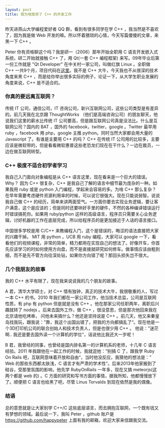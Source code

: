 ```yaml
---
layout: post
title: 我为啥放弃了 C++ 的开发工作
---
```


昨天进燕山大学编程爱好者 QQ 群，看到有很多同学在学 C++ ，我当然是不喜欢了，因为我是做 Web 开发的嘛。所以怀着猥琐的心情，今天写篇傻傻的文章，来黑一下 C++ 。

Peter 你有资格聊这个吗？我是研一（2006）那年开始全职用 C 语言开发嵌入式系统，研二开始就接触 C++ 了，用 Qt(一套 C++ 编程框架) 来写。09年毕业后第一份工作就是 "Qt Developer" 在中关村一家公司，叫做红旗 Linux 。全职做 C++ 一共9个月，项目代码在[这里](https://github.com/happypeter/axtu)。我不是 C++ 大牛，今天我也不从很深的技术角度来黑 C++ ，而是给你举出很多实际的例子，论证一下，从大学生职业发展的角度来说，C++ 是不适合的。

### 你真的要远离互联网？

传统 IT 公司，通信公司，IT 咨询公司，新兴互联网公司，这些公司类型是有差异的。前几天我在北京跟 ThoughtWorks （他们是高端咨询公司）的朋友聊天，他说我们这里的薪水比传统 IT 公司要高，但是跟互联网公司真是没法比。什么是互联网公司？国内的 BAT ，国外的 facebook，twitter，google 。Twitter 最早用 ruby ，facebook 用 php，google 主推 python。同时当然大家都会用大量的 Javascript 了。有谁是主要用 C++ 的吗？ C++ 在传统 IT 公司用的比较多，主要应该是微软带的，但是看看微软惠普这些老恐龙们现在在干什么？一边在裁员，一边在做互联网转型。

### C++ 极度不适合初学者学习

我自己入门面向对象编程是从 C++ 语言这里，现在看来是一个巨大的错误。Why？ 因为 C++ 很复杂，C++ 是我自己了解的语言中细节最为庞杂的一种。如果我用 ruby 或是 python 入门编程，学起来会容易的多。为啥 C++ 那么复杂？
在早年需要考虑硬件资源利用率的时候，可以说它很强大。现在只能说弱智。说说我自己做 C++ 的经历，简单来讲两面受气。一方面你要去实现业务逻辑，要让客户满意，这个是应该的；但是同时还要哄好手里的硬件，不然的各种编译错误运行时错误搞死你。如果用 ruby/python 这样的高级语言，程序员只需要关心业务逻辑，讨好机器的工作在底层完成，所以给程序员的是更加接近于人话的语言接口。

中国很多学校是用 C/C++ 来教编程入门，这个是错误的，晦涩的语法直接把大家的兴趣干掉。 MIT 用 python ，UCB 用 ruby 编程，大家可以 google 一下，看看他们的视频课程，非常的简单，精力都用在实现自己的想法了。好像开车，你首先应该学习的时如何使用方向盘，而不是直接就研究如何修车。做事情应该由粗到细，而不是先不管方向往深处钻，如果你方向错了呢？那回头损失岂不很大。

### 几个我朋友的故事

我的 C++ 水平有限了，现在我来说说我的几个朋友的故事。

A 君，清华大学硕士，对 C++ 情有独钟，真正的技术大牛，我很敬重的人，写过一本 C++ 的书。2010 年我们都在一家公司工作，他当技术总监，公司是互联网性质，有 php 有 python 但是就是没有 C++ 。他在那家公司任职两年，离职后兴趣就转了 nodejs 。后来去国外工作，做 C++ ，很没意思，但是那次他回来我在北京请他吃烤串，
问他未来搞什么？他还是坚持说是 C++ 。前几天，他又来秦皇岛找我玩，跟我说：”靠，我这个出国出错了，把我的方向都搞乱了“。现在他是一个3D打印机公司的联合创始人和技术负责人，但是也很少用 C++ 。 他说：”迷茫啊.. 我还是要去国外读一个计算机的学位“，话说他比我还大一岁呢！

B 君，我曾经的同事，也曾经是国内排名第一的计算机系的老师，十几年 C 语言经验。2011 年我跟他在一起工作的时候，我就逗他：”别搞 C 了，跟我学 Ruby On Rails 吧，互联网意味着开放和自由“，当时他没反应，我猜他的想法是：” Web 的那些东西都太肤浅，C 语言才有严肃的学术性“。后来2013年他家搬到了硅谷，受那里氛围的影响，他先学 RubyOnRails 一年多，现在又搞 meteorjs(这两个都是 web 的) 。C 方面的研究和写书方面的事情，据我所知，他都慢慢放下了。顺便把 C 语言也给黑了吧，尽管 Linus Torvalds 到现在依然是我的偶像。

### 结语

总的意思就是让大家别学 C++/C 这些底层语言，而去拥抱互联网，一个既有钱又有梦想的领域。最后说一下，我叫 Peter ，github 账户是 <https://github.com/happypeter> 上面有我的邮箱，欢迎大家来信跟我交流。